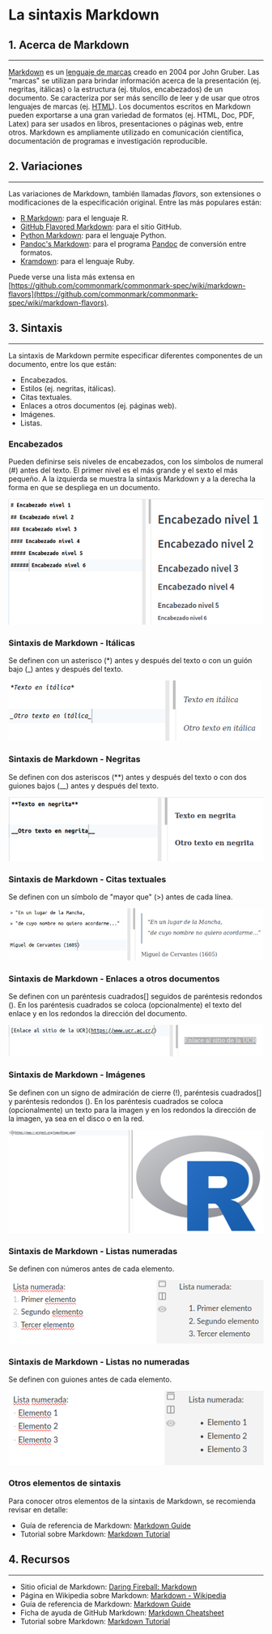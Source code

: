 # La sintaxis Markdown

## 1. Acerca de Markdown
----------------------
[Markdown](https://daringfireball.net/projects/markdown/) es un [lenguaje de marcas](https://en.wikipedia.org/wiki/Markup_language) creado en 2004 por John Gruber. Las "marcas" se utilizan para brindar información acerca de la presentación (ej. negritas, itálicas) o la estructura (ej. títulos, encabezados) de un documento. Se caracteriza por ser más sencillo de leer y de usar que otros lenguajes de marcas (ej. [HTML](https://en.wikipedia.org/wiki/HTML)). Los documentos escritos en Markdown pueden exportarse a una gran variedad de formatos (ej. HTML, Doc, PDF, Latex) para ser usados en libros, presentaciones o páginas web, entre otros. Markdown es ampliamente utilizado en comunicación científica, documentación de programas e investigación reproducible.

## 2. Variaciones
----------------------
Las variaciones de Markdown, también llamadas _flavors_, son extensiones o modificaciones de la especificación original. Entre las más populares están:

- [R Markdown](): para el lenguaje R.
- [GitHub Flavored Markdown](https://help.github.com/en/github/writing-on-github): para el sitio GitHub.
- [Python Markdown](): para el lenguaje Python.
- [Pandoc's Markdown](): para el programa [Pandoc](https://pandoc.org/) de conversión entre formatos.
- [Kramdown](https://kramdown.gettalong.org/quickref.html): para el lenguaje Ruby.

Puede verse una lista más extensa en [https://github.com/commonmark/commonmark-spec/wiki/markdown-flavors](https://github.com/commonmark/commonmark-spec/wiki/markdown-flavors).

## 3. Sintaxis
----------------------
La sintaxis de Markdown permite especificar diferentes componentes de un documento, entre los que están:

- Encabezados.
- Estilos (ej. negritas, itálicas).
- Citas textuales.
- Enlaces a otros documentos (ej. páginas web).
- Imágenes.
- Listas.

### Encabezados
Pueden definirse seis niveles de encabezados, con los símbolos de numeral (#) antes del texto. El primer nivel es el más grande y el sexto el más pequeño. A la izquierda se muestra la sintaxis Markdown y a la derecha la forma en que se despliega en un documento.

![](img/md-headings.png)

### Sintaxis de Markdown - Itálicas
Se definen con un asterisco (*) antes y después del texto o con un guión bajo (_) antes y después del texto.

![](img/md-italics.png)

### Sintaxis de Markdown - Negritas
Se definen con dos asteriscos (**) antes y después del texto o con dos guiones bajos (__) antes y después del texto.

![](img/md-bold.png)

### Sintaxis de Markdown - Citas textuales
Se definen con un símbolo de "mayor que" (>) antes de cada línea.

![](img/md-blockquotes.png)

### Sintaxis de Markdown - Enlaces a otros documentos
Se definen con un paréntesis cuadrados[] seguidos de paréntesis redondos (). En los paréntesis cuadrados se coloca (opcionalmente) el texto del enlace y en los redondos la dirección del documento.

![](img/md-links.png)

### Sintaxis de Markdown - Imágenes
Se definen con un signo de admiración de cierre (!), paréntesis cuadrados[] y paréntesis redondos (). En los paréntesis cuadrados se coloca (opcionalmente) un texto para la imagen y en los redondos la dirección de la imagen, ya sea en el disco o en la red.

![](img/md-images.png)

### Sintaxis de Markdown - Listas numeradas
Se definen con números antes de cada elemento.

![](img/md-numlist.png)

### Sintaxis de Markdown - Listas no numeradas
Se definen con guiones antes de cada elemento.

![](img/md-notnumlist.png)

### Otros elementos de sintaxis
Para conocer otros elementos de la sintaxis de Markdown, se recomienda revisar en detalle:

- Guía de referencia de Markdown: [Markdown Guide](https://www.markdownguide.org/)
- Tutorial sobre Markdown: [Markdown Tutorial](https://www.markdowntutorial.com/)

## 4. Recursos
----------------------
- Sitio oficial de Markdown: [Daring Fireball: Markdown](https://daringfireball.net/projects/markdown/)
- Página en Wikipedia sobre Markdown: [Markdown - Wikipedia](https://en.wikipedia.org/wiki/Markdown)
- Guía de referencia de Markdown: [Markdown Guide](https://www.markdownguide.org/)
- Ficha de ayuda de GitHub Markdown: [Markdown Cheatsheet](https://github.com/adam-p/markdown-here/wiki/Markdown-Cheatsheet)
- Tutorial sobre Markdown: [Markdown Tutorial](https://www.markdowntutorial.com/)

